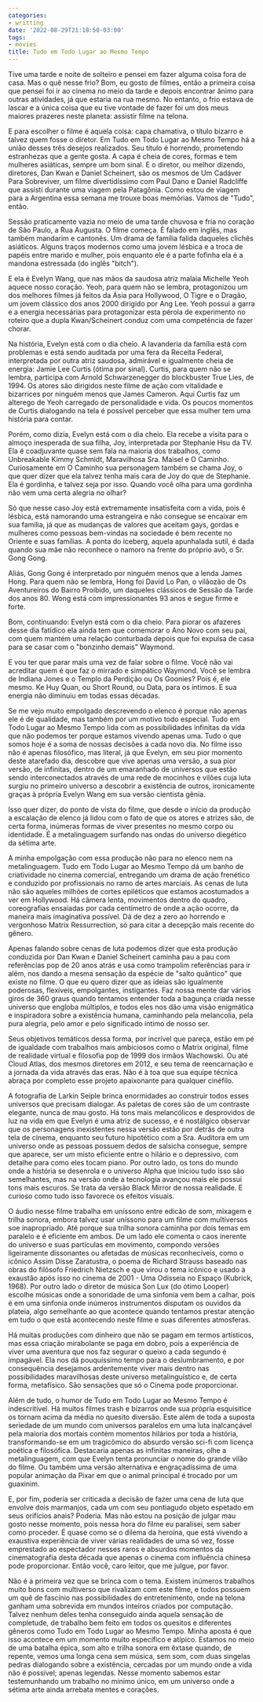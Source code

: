 ```yaml
---
categories:
- writting
date: '2022-08-29T21:18:50-03:00'
tags:
- movies
title: Tudo em Todo Lugar ao Mesmo Tempo
---
```


Tive uma tarde e noite de solteiro e pensei em fazer alguma coisa fora de casa. Mas o quê nesse frio? Bom, eu gosto de filmes, então a primeira coisa que pensei foi ir ao cinema no meio da tarde e depois encontrar ânimo para outras atividades, já que estaria na rua mesmo. No entanto, o frio estava de lascar e a única coisa que eu tive vontade de fazer foi um dos meus maiores prazeres neste planeta: assistir filme na telona.

E para escolher o filme é aquela coisa: capa chamativa, o título bizarro e talvez quem fosse o diretor. Em Tudo em Todo Lugar ao Mesmo Tempo há a união desses três desejos realizados. Seu título é horrendo, prometendo estranhezas que a gente gosta. A capa é cheia de cores, formas e tem mulheres asiáticas, sempre um bom sinal. E o diretor, ou melhor dizendo, diretores, Dan Kwan e Daniel Scheinert, são os mesmos de Um Cadáver Para Sobreviver, um filme divertidíssimo com Paul Dano e Daniel Radcliffe que assisti durante uma viagem pela Patagônia. Como estou de viagem para a Argentina essa semana me trouxe boas memórias. Vamos de "Tudo", então.

Sessão praticamente vazia no meio de uma tarde chuvosa e fria no coração de São Paulo, a Rua Augusta. O filme começa. É falado em inglês, mas também mandarim e cantonês. Um drama de família falida daqueles clichês asiáticos. Alguns traços modernos como uma jovem lésbica e a troca de papéis entre marido e mulher, pois enquanto ele é a parte fofinha ela é a mandona estressada (do inglês "bitch").

E ela é Evelyn Wang, que nas mãos da saudosa atriz malaia Michelle Yeoh aquece nosso coração. Yeoh, para quem não se lembra, protagonizou um dos melhores filmes já feitos da Ásia para Hollywood, O Tigre e o Dragão, um jovem clássico dos anos 2000 dirigido por Ang Lee. Yeoh possui a garra e a energia necessárias para protagonizar esta pérola de experimento no roteiro que a dupla Kwan/Scheinert conduz com uma competência de fazer chorar.

Na história, Evelyn está com o dia cheio. A lavanderia da família está com problemas e está sendo auditada por uma fera da Receita Federal, interpretada por outra atriz saudosa, admirável e igualmente cheia de energia: Jamie Lee Curtis (ótima por sinal). Curtis, para quem não se lembra, participa com Arnold Schwarzenegger do blockbuster True Lies, de 1994. Os atores são dirigidos neste filme de ação com vitalidade e bizarrices por ninguém menos que James Cameron. Aqui Curtis faz um alterego de Yeoh carregado de personalidade e vida. Os poucos momentos de Curtis dialogando na tela é possível perceber que essa mulher tem uma história para contar.

Porém, como dizia, Evelyn está com o dia cheio. Ela recebe a visita para o almoço inesperada de sua filha, Joy, interpretada por Stephanie Hsu da TV. Ela é coadjuvante quase sem fala na maioria dos trabalhos, como Unbreakable Kimmy Schmidt, Maravilhosa Sra. Maisel e O Caminho. Curiosamente em O Caminho sua personagem também se chama Joy, o que quer dizer que ela talvez tenha mais cara de Joy do que de Stephanie. Ela é gordinha, e talvez seja por isso. Quando você olha para uma gordinha não vem uma certa alegria no olhar?

Só que nesse caso Joy está extremamente insatisfeita com a vida, pois é lésbica, está namorando uma estrangeira e não consegue se encaixar em sua família, já que as mudanças de valores que aceitam gays, gordas e mulheres como pessoas bem-vindas na sociedade é bem recente no Oriente e suas famílias. A ponta do iceberg, aquela apunhalada sutil, é dada quando sua mãe não reconhece o namoro na frente do próprio avô, o Sr. Gong Gong.

Aliás, Gong Gong é interpretado por ninguém menos que a lenda James Hong. Para quem não se lembra, Hong foi David Lo Pan, o vilãozão de Os Aventureiros do Bairro Proibido, um daqueles clássicos de Sessão da Tarde dos anos 80. Wong está com impressionantes 93 anos e segue firme e forte.

Bom, continuando: Evelyn está com o dia cheio. Para piorar os afazeres desse dia fatídico ela ainda tem que comemorar o Ano Novo com seu pai, com quem mantém uma relação conturbada depois que foi expulsa de casa para se casar com o "bonzinho demais" Waymond.

E vou ter que parar mais uma vez de falar sobre o filme. Você não vai acreditar quem é que faz o mirrado e simpático Waymond. Você se lembra de Indiana Jones e o Templo da Perdição ou Os Goonies? Pois é, ele mesmo. Ke Huy Quan, ou Short Round, ou Data, para os íntimos. E sua energia não diminuiu em todas essas décadas.

Se me vejo muito empolgado descrevendo o elenco é porque não apenas ele é de qualidade, mas também por um motivo todo especial. Tudo em Todo Lugar ao Mesmo Tempo lida com as possibilidades infinitas da vida que não podemos ter porque estamos vivendo apenas uma. Tudo o que somos hoje é a soma de nossas decisões a cada novo dia. No filme isso não é apenas filosófico, mas literal, já que Evelyn, em seu pior momento deste atarefado dia, descobre que vive apenas uma versão, a sua pior versão, de infinitas, dentro de um emaranhado de universos que estão sendo interconectados através de uma rede de mocinhos e vilões cuja luta surgiu no primeiro universo a descobrir a existência de outros, ironicamente graças à própria Evelyn Wang em sua versão cientista gênia.

Isso quer dizer, do ponto de vista do filme, que desde o início da produção a escalação de elenco já lidou com o fato de que os atores e atrizes são, de certa forma, inúmeras formas de viver presentes no mesmo corpo ou identidade. É a metalinguagem surfando nas ondas do universo diegético da sétima arte.

A minha empolgação com essa produção não para no elenco nem na metalinguagem. Tudo em Todo Lugar ao Mesmo Tempo dá um banho de criatividade no cinema comercial, entregando um drama de ação frenético e conduzido por profissionais no ramo de artes marciais. As cenas de luta não são aqueles milhões de cortes epiléticos que estamos acostumados a ver em Hollywood. Há câmera lenta, movimentos dentro do quadro, coreografias ensaiadas por cada centímetro de onde a ação ocorre, da maneira mais imaginativa possível. Dá de dez a zero ao horrendo e vergonhoso Matrix Ressurrection, só para citar a decepção mais recente do gênero.

Apenas falando sobre cenas de luta podemos dizer que esta produção conduzida por Dan Kwan e Daniel Scheinert caminha pau a pau com referências pop de 20 anos atrás e usa como trampolim referências para ir além, nos dando a mesma sensação da espécie de "salto quântico" que existe no filme. O que eu quero dizer que as ideias são igualmente poderosas, flexíveis, empolgantes, instigantes. Faz nossa mente dar vários giros de 360 graus quando tentamos entender toda a bagunça criada nesse universo que engloba múltiplos, e todos eles nos dão uma visão enigmática e inspiradora sobre a existência humana, caminhando pela melancolia, pela pura alegria, pelo amor e pelo significado íntimo de nosso ser.

Seus objetivos temáticos dessa forma, por incrível que pareça, estão em pé de igualdade com trabalhos mais ambiciosos como o Matrix original, filme de realidade virtual e filosofia pop de 1999 dos irmãos Wachowski. Ou até Cloud Atlas, dos mesmos diretores em 2012, e seu tema de reencarnação e a jornada da vida através das eras. Não é à toa que sua equipe técnica abraça por completo esse projeto apaixonante para qualquer cinéfilo.

A fotografia de Larkin Seiple brinca enormidades ao construir todos esses universos que precisam dialogar. As paletas de cores são de um contraste elegante, nunca de mau gosto. Há tons mais melancólicos e desprovidos de luz na vida em que Evelyn é uma atriz de sucesso, e é nostálgico observar que os personagens inexistentes nessa versão estão por detrás de outra tela de cinema, enquanto seu futuro hipotético com a Sra. Auditora em um universo onde as pessoas possuem dedos de salsicha consegue, sempre que aparece, ser um misto eficiente entre o hilário e o depressivo, com detalhe para como eles tocam piano. Por outro lado, os tons do mundo onde a história se desenrola e o universo Alpha que iniciou tudo isso são semelhantes, mas na versão onde a tecnologia avançou mais ele possui tons mais escuros. Se trata da versão Black Mirror de nossa realidade. E curioso como tudo isso favorece os efeitos visuais.

O áudio nesse filme trabalha em uníssono entre edicão de som, mixagem e trilha sonora, embora talvez usar uníssono para um filme com multiversos soe inapropriado. Até porque sua trilha sonora caminha por dois temas em paralelo e é eficiente em ambos. De um lado ele comenta o caos inerente do universo e suas partículas em movimento, compondo versões ligeiramente dissonantes ou afetadas de músicas reconhecíveis, como o icônico Assim Disse Zaratustra, o poema de Richard Strauss baseado nas obras do filósofo Friedrich Nietzsch e que virou o tema icônico e usado à exaustão após isso no cinema de 2001 - Uma Odisseia no Espaço (Kubrick, 1968). Por outro lado o diretor de música Son Lux (do ótimo Looper) escolhe músicas onde a sonoridade de uma sinfonia vem bem a calhar, pois é em uma sinfonia onde inúmeros instrumentos disputam os ouvidos da plateia, algo semelhante ao que acontece quando tentamos prestar atenção em tudo o que está acontecendo neste filme e suas diferentes atmosferas.

Há muitas produções com dinheiro que não se pagam em termos artísticos, mas essa criação mirabolante se paga em dobro, pois a experiência de viver uma aventura que nos faz segurar o queixo a cada segundo é impagável. Ela nos dá pouquíssimo tempo para o deslumbramento, e por consequência desejamos ardentemente viver mais dentro nas possibilidades maravilhosas deste universo metalinguístico e, de certa forma, metafísico. São sensações que só o Cinema pode proporcionar.

Além de tudo, o humor de Tudo em Todo Lugar ao Mesmo Tempo é indescritível. Há muitos filmes trash e bizarros onde sua própria esquisitice os tornam acima da média no quesito diversão. Este além de toda a suposta seriedade de um mundo com universos paralelos em uma luta inalcançável pela maioria dos mortais contém momentos hilários por toda a história, transformando-se em um tragicômico do absurdo versão sci-fi com licença poética e filosófica. Destacaria apenas as infinitas maneiras, olhe a metalinguagem, com que Evelyn tenta pronunciar o nome do grande vilão do filme. Ou também uma versão alternativa e engraçadíssima de uma popular animação da Pixar em que o animal principal é trocado por um guaxinim.

E, por fim, poderia ser criticada a decisão de fazer uma cena de luta que envolve dois marmanjos, cada um com seu pontiagudo objeto espetado em seus orifícios anais? Poderia. Mas não estou na posição de julgar mau gosto nesse momento, pois nessa hora do filme eu paralisei, sem saber como proceder. É quase como se o dilema da heroína, que está vivendo a exaustiva experiência de viver várias realidades de uma só vez, fosse emprestado ao espectador nesses raros e absurdos momentos da cinematografia desta década que apenas o cinema com influência chinesa pode proporcionar. Então você, caro leitor, que me julgue, por favor.

Não é a primeira vez que se brinca com o tema. Existem inúmeros trabalhos muito bons com multiverso que rivalizam com este filme, e todos possuem um quê de fascínio nas possibilidades do entretenimento, onde na telona ganham uma sobrevida em mundos inteiros criados por computação. Talvez nenhum deles tenha conseguido ainda aquela sensação de completude, de trabalho bem feito em todos os quesitos e diferentes gêneros como Tudo em Todo Lugar ao Mesmo Tempo. Minha aposta é que isso acontece em um momento muito específico e atípico. Estamos no meio de uma batalha épica, som alto e trilha sonora em êxtase quando, de repente, vemos uma longa cena sem música, sem som, com duas singelas pedras dialogando sobre a existência, cercadas por um mundo onde a vida não é possível; apenas legendas. Nesse momento sabemos estar testemunhando um trabalho no mínimo único, em um universo onde a sétima arte ainda arrebata mentes e corações.

